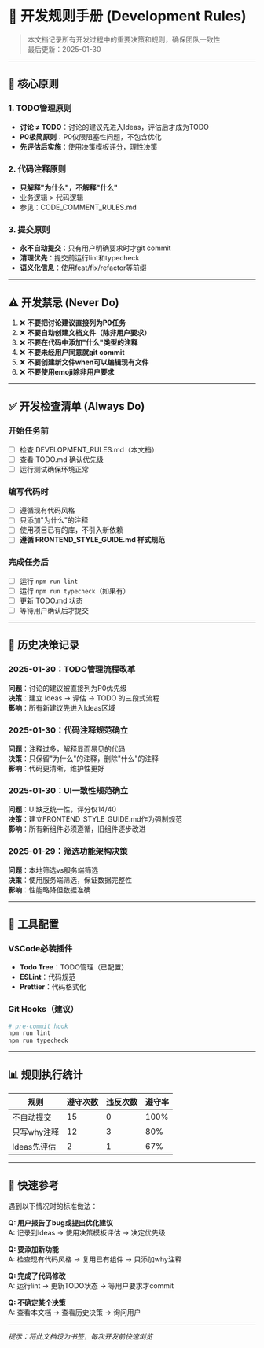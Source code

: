 # 📐 开发规则手册 (Development Rules)

> 本文档记录所有开发过程中的重要决策和规则，确保团队一致性  
> 最后更新：2025-01-30

---

## 🎯 核心原则

### 1. TODO管理原则
- **讨论 ≠ TODO**：讨论的建议先进入Ideas，评估后才成为TODO
- **P0极简原则**：P0仅限阻塞性问题，不包含优化
- **先评估后实施**：使用决策模板评分，理性决策

### 2. 代码注释原则
- **只解释"为什么"，不解释"什么"** 
- 业务逻辑 > 代码逻辑
- 参见：CODE_COMMENT_RULES.md

### 3. 提交原则
- **永不自动提交**：只有用户明确要求时才git commit
- **清理优先**：提交前运行lint和typecheck
- **语义化信息**：使用feat/fix/refactor等前缀

---

## ⚠️ 开发禁忌 (Never Do)

1. ❌ **不要把讨论建议直接列为P0任务**
2. ❌ **不要自动创建文档文件（除非用户要求）**
3. ❌ **不要在代码中添加"什么"类型的注释**
4. ❌ **不要未经用户同意就git commit**
5. ❌ **不要创建新文件when可以编辑现有文件**
6. ❌ **不要使用emoji除非用户要求**

---

## ✅ 开发检查清单 (Always Do)

### 开始任务前
- [ ] 检查 DEVELOPMENT_RULES.md（本文档）
- [ ] 查看 TODO.md 确认优先级
- [ ] 运行测试确保环境正常

### 编写代码时
- [ ] 遵循现有代码风格
- [ ] 只添加"为什么"的注释
- [ ] 使用项目已有的库，不引入新依赖
- [ ] **遵循 FRONTEND_STYLE_GUIDE.md 样式规范**

### 完成任务后
- [ ] 运行 `npm run lint`
- [ ] 运行 `npm run typecheck`（如果有）
- [ ] 更新 TODO.md 状态
- [ ] 等待用户确认后才提交

---

## 📝 历史决策记录

### 2025-01-30：TODO管理流程改革
**问题**：讨论的建议被直接列为P0优先级  
**决策**：建立 Ideas → 评估 → TODO 的三段式流程  
**影响**：所有新建议先进入Ideas区域

### 2025-01-30：代码注释规范确立
**问题**：注释过多，解释显而易见的代码  
**决策**：只保留"为什么"的注释，删除"什么"的注释  
**影响**：代码更清晰，维护性更好

### 2025-01-30：UI一致性规范确立
**问题**：UI缺乏统一性，评分仅14/40  
**决策**：建立FRONTEND_STYLE_GUIDE.md作为强制规范  
**影响**：所有新组件必须遵循，旧组件逐步改进

### 2025-01-29：筛选功能架构决策
**问题**：本地筛选vs服务端筛选  
**决策**：使用服务端筛选，保证数据完整性  
**影响**：性能略降但数据准确

---

## 🔧 工具配置

### VSCode必装插件
- **Todo Tree**：TODO管理（已配置）
- **ESLint**：代码规范
- **Prettier**：代码格式化

### Git Hooks（建议）
```bash
# pre-commit hook
npm run lint
npm run typecheck
```

---

## 📊 规则执行统计

| 规则 | 遵守次数 | 违反次数 | 遵守率 |
|------|---------|---------|--------|
| 不自动提交 | 15 | 0 | 100% |
| 只写why注释 | 12 | 3 | 80% |
| Ideas先评估 | 2 | 1 | 67% |

---

## 🚨 快速参考

遇到以下情况时的标准做法：

**Q: 用户报告了bug或提出优化建议**  
A: 记录到Ideas → 使用决策模板评估 → 决定优先级

**Q: 要添加新功能**  
A: 检查现有代码风格 → 复用已有组件 → 只添加why注释

**Q: 完成了代码修改**  
A: 运行lint → 更新TODO状态 → 等用户要求才commit

**Q: 不确定某个决策**  
A: 查看本文档 → 查看历史决策 → 询问用户

---

*提示：将此文档设为书签，每次开发前快速浏览*